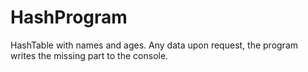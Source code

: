 # HashProgram
HashTable with names and ages. Any data upon request, the program writes the missing part to the console.
